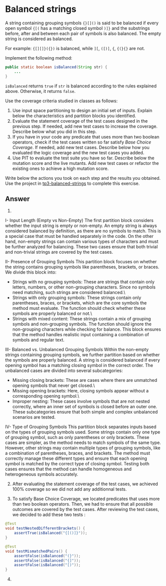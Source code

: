 # Balanced strings

A string containing grouping symbols `{}[]()` is said to be balanced if every open symbol `{[(` has a matching closed symbol `)]}` and the substrings before, after and between each pair of symbols is also balanced. The empty string is considered as balanced.

For example: `{[][]}({})` is balanced, while `][`, `([)]`, `{`, `{(}{}` are not.

Implement the following method:

```java
public static boolean isBalanced(String str) {
    ...
}
```

`isBalanced` returns `true` if `str` is balanced according to the rules explained above. Otherwise, it returns `false`.

Use the coverage criteria studied in classes as follows:

1. Use input space partitioning to design an initial set of inputs. Explain below the characteristics and partition blocks you identified.
2. Evaluate the statement coverage of the test cases designed in the previous step. If needed, add new test cases to increase the coverage. Describe below what you did in this step.
3. If you have in your code any predicate that uses more than two boolean operators, check if the test cases written so far satisfy *Base Choice Coverage*. If needed, add new test cases. Describe below how you evaluated the logic coverage and the new test cases you added.
4. Use PIT to evaluate the test suite you have so far. Describe below the mutation score and the live mutants. Add new test cases or refactor the existing ones to achieve a high mutation score.

Write below the actions you took on each step and the results you obtained.
Use the project in [tp3-balanced-strings](../code/tp3-balanced-strings) to complete this exercise.

## Answer

1. 

I- Input Length (Empty vs Non-Empty)
The first partition block considers whether the input string is empty or non-empty. An empty string is always considered balanced by definition, as there are no symbols to match. This is a special case that must be handled separately in the code. On the other hand, non-empty strings can contain various types of characters and must be further analyzed for balancing. These two cases ensure that both trivial and non-trivial strings are covered by the test cases.

II- Presence of Grouping Symbols
This partition block focuses on whether the string contains grouping symbols like parentheses, brackets, or braces. We divide this block into:

- Strings with no grouping symbols: These are strings that contain only letters, numbers, or other non-grouping characters. Since no symbols need matching, such strings are considered balanced.\
- Strings with only grouping symbols: These strings contain only parentheses, braces, or brackets, which are the core symbols the method must evaluate. The function should check whether these symbols are properly balanced or not.\
- Strings with mixed content: These strings contain a mix of grouping symbols and non-grouping symbols. The function should ignore the non-grouping characters while checking for balance. This block ensures that the method handles realistic input containing a combination of symbols and regular text.

III- Balanced vs. Unbalanced Grouping Symbols
Within the non-empty strings containing grouping symbols, we further partition based on whether the symbols are properly balanced. A string is considered balanced if every opening symbol has a matching closing symbol in the correct order. The unbalanced cases are divided into several subcategories:

- Missing closing brackets: These are cases where there are unmatched opening symbols that never get closed.\
- Missing opening brackets: Here, closing symbols appear without a corresponding opening symbol.\
- Improper nesting: These cases involve symbols that are not nested correctly, where an inner set of symbols is closed before an outer one. These subcategories ensure that both simple and complex unbalanced scenarios are tested.

IV- Type of Grouping Symbols
This partition block separates inputs based on the types of grouping symbols used. Some strings contain only one type of grouping symbol, such as only parentheses or only brackets. These cases are simpler, as the method needs to match symbols of the same type. However, other strings may contain multiple types of grouping symbols, like a combination of parentheses, braces, and brackets. The method must correctly manage these different types and ensure that each opening symbol is matched by the correct type of closing symbol. Testing both cases ensures that the method can handle homogeneous and heterogeneous symbols accurately.

2. After evaluating the statement coverage of the test cases, we achieved 100% coverage so we did not add any additionnal tests.

3. To satisfy Base Choice Coverage, we located predicates that uses more than two boolean operators. Then, we had to ensure that all possible outcomes are covered by the test cases. After reviewing the test cases, we decided to add these two tests : 

```java
@Test
void testNestedDifferentBrackets() {
    assertTrue(isBalanced("{[()]}"));
}

@Test
void testMismatchedPairs() {
    assertFalse(isBalanced("(}"));
    assertFalse(isBalanced("{]"));
    assertFalse(isBalanced("[)"));
}
```

4. 
